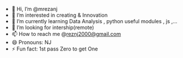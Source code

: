 - 👋 Hi, I’m @mrezanj
- 👀 I’m interested in creating & Innovation
- 🌱 I’m currently learning Data Analysis , python useful modules , js ,...
- 💞️ I’m looking for intership(remote)
- 📫 How to reach me @reznj2000@gmail.com
- 😄 Pronouns: NJ
- ⚡ Fun fact: 1st pass Zero to get One

<!---
mrezanj/mrezanj is a ✨ special ✨ repository because its `README.md` (this file) appears on your GitHub profile.
You can click the Preview link to take a look at your changes.
--->
